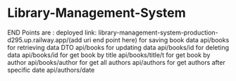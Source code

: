 # Library-Management-System

END Points are :
deployed link: library-management-system-production-d295.up.railway.app/(add uri end point here)
for saving book data api/books
for retrieving data DTO api/books
for updating data api/books/id
for deleting data api/books/id
for get book by title api/books/title/t
for get book by author api/books/author
for get all authors api/authors
for get authors after specific date api/authors/date
